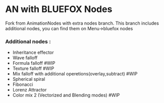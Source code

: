 # AN with BLUEFOX Nodes

Fork from AnimationNodes with extra nodes branch.
This branch includes additional nodes, you can find them on Menu->bluefox nodes

### Additional nodes :
* Inheritance effector
* Wave falloff
* Formula falloff #WIP
* Texture falloff #WIP
* Mix falloff with additional operetions(overlay,subtract) #WIP
* Spherical spiral
* Fibonacci
* Lorenz Attractor
* Color mix 2 (Vectorized and Blending modes) #WIP

